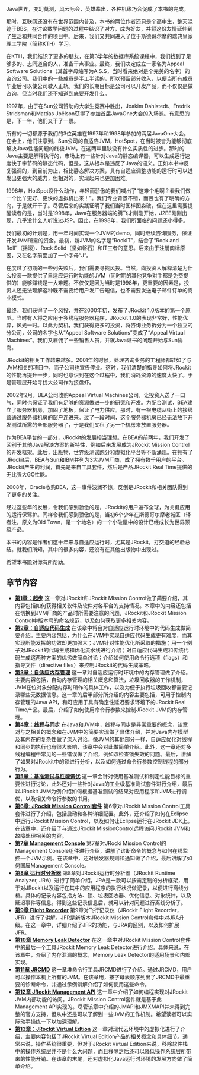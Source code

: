 Java世界，变幻莫测，风云际会，英雄辈出，各种机缘巧合促成了本书的完成。

那时，互联网还没有在世界范围内普及，本书的两位作者还只是个高中生，整天混迹于BBS，在讨论数学问题的过程中结识了对方，成为好友，并将这份友情延伸到了生活和共同合作的项目中。后来，我们又共同进入了位于斯德哥尔摩的瑞典皇家理工学院（简称KTH）学习。

在KTH，我们结识了更多的朋友，在第3学年的数据库系统课程中，我们找到了足够多的、志同道合的人，准备干点事业。最终，我们决定成立一家名为Appeal Software Solutions（其首字母缩写为A.S.S，当时看来绝对是个完美的名字）的咨询公司。我们中的一些成员是半工半读的，所以预留部分收入，以便当所有成员毕业后可以使公司驶入正轨。我们的长期目标是公司可以开发产品，而不仅仅是做咨询，但当时我们还不知道到底要开发什么。

1997年，由于在Sun公司赞助的大学生竞赛中胜出，Joakim Dahlstedt、Fredrik Stridsman和Mattias Joëlson获得了参加首届JavaOne大会的入场券。有意思的是，下一年，他们又干了一票。

所有的一切都源于我们的3位英雄在1997年和1998年参加的两届JavaOne大会。在会上，他们注意到，Sun公司的自适应JVM，HotSpot，在当时被誉为能够彻底解决Java性能问题的终极JVM，在这两年里缺没有什么实质性的进步。那时的Java主要是解释执行的，市场上有一些针对Java的静态编译器，可以生成运行速度快于字节码的静态代码，但是，这从根本是违反了Java的语义。正如本书中反复强调的，到目前为止，相比静态解决方案，具有自适应调整功能的运行时可以迸发出更强大的威力，但相对的，实现起来也更加困难。

1998年，HotSpot没什么动作，年轻而骄傲的我们喊出了“这难个毛啊？看我们做一个比丫更好、更快的虚拟机出来！”。我们专业背景不错，而且也有了明确的方向，于是就开干了。尽管后来的实践证明了我们当时图样图森破，但在这里需要提醒读者的是，当时是1998年，Java在服务器端的腾飞才刚刚开始，J2EE刚刚出现，几乎没什么人听说过JSP。因此，在1998年，我们所面临的问题还小得多。

我们最初的计划是，用一年时间实现一个JVM的demo，同时继续咨询服务，保证开发JVM所需的资金。最初，新JVM的名字是“RockIT”，结合了“Rock and Roll”（摇滚）、Rock Solid（坚如磐石）和IT三者的意思。后来由于注册商标原因，又在名字前面加了一个字母“J”。

在度过了初期的一些列失败后，我们需要寻找风投。当然，向投资人解释清楚为什么投资一款提供了自适应运行时功能的JVM（同时期的其他竞争对手都是免费提供的）能够赚钱是一大难题。不仅仅是因为当时是1998年，更重要的因素是，投资人还无法理解这种既不需要给用户发广告短信，也不需要发送电子邮件订单的商业模式。

最终，我们获得了一个风投，并在2000年初，发布了JRockit 1.0版本的第一个原型。当时有人将之应用于多线程服务器程序，JRockit 1.0的表现非常好，性能优异，风光一时。以此为契机，我们获得更多的投资，将咨询业务拆分为一个独立的分公司，公司的名字也从“Appeal Software Solutions”变成了“Appeal Virtual Machines”。我们又雇佣了一些销售人员，并就Java证书的问题开始与Sun协商。

JRockit的相关工作越来越多。2001年的时候，处理咨询业务的工程师都转如了与JVM相关的项目中，而子公司也宣告停业。这时，我们清楚的指导如何将JRockit的性能再提升一步，同时也意识到在这个过程中，我们消耗资源的速度太快了。于是管理层开始寻找大公司作为接盘虾。

2002年2月，BEA公司收购Appeal Virtual Machines公司，让投资人送了一口气，同时也保证了我们有足够的资源做进一步的研究和开发。为配合测试，BEA建立了服务器机房，加固了地板，保证了电力供应。那时，有一根电缆从街上的接线盒通过服务器机房的窗户连进来。过了一段时间，这个服务器机房已经无法放下开发测试所需的全部服务器了，于是我们又租了另一个机房来放置服务器。

作为BEA平台的一部分，JRockit的发展相当理想。在BEA的前两年，我们开发了区别于其他Java解决方案的新特性，例如后来发展成为JRockit Mission Control的开发框架。此后，出版物、世界级测试跑分和虚拟化平台等不断涌现。在拥有了JRockit后，BEA与Sun和IBM并列为3大JVM厂商，成了拥有数千用户的平台。JRockit产生的利润，首先是来自工具套件，然后是产品JRockit Real Time提供的无比强大GC性能。

2008年，Oracle收购BEA，这一事件波澜不惊，反倒是JRockit和相关团队得到了更多的关注。

经过这些年的发展，令我们感到骄傲的是，JRockit的用户遍布全球，为关键应用的运行保驾护。同样令我们感到骄傲的是，当初6个少年在斯德哥尔摩老城区（译者注，原文为Old Town，是一个地名）的一个小破屋中的设计已经成长为世界顶级产品。

本书的内容是作者们这十年来与自适应运行时，尤其是JRockit，打交道的经验总结。就我们所知，其中的很多内容，还没有在其他出版物中出现过。

希望本书能对你有所帮助。


## 章节内容

* **[第1章：起步][1]**    这一章对JRockit和JRockit Mission Control做了简要介绍，其内容包括如何获得相关软件及软件对各平台的支持情况。本章中的内容还包括在切换到JVM厂商的产品时所需要注意的问题，JRockit和JRockit Mission Control中版本号的命名规范，以及如何获取更多相关内容。
* **[第2章：自适应代码生成][2]**    在该章中将会对自适应运行时环境中的代码生成做简要介绍。主要内容包括，为什么在JVM中实现自适应代码生成更有难度，而其实现所能发挥的功效却更加强大；JVM针对性能优化所采取的措施；用一个例子对JRockit的代码生成和优化流水线进行介绍；对自适应代码生成和传统代码生成这两种方案的优劣做简单讨论；介绍如何使用命令行选项（flags）和指导文件（directive files）来控制JRockit的代码生成策略。
* **[第3章：自适应内存管理][3]**    这一章对自适应运行时环境中的内存管理做了介绍。主要内容包括，自动内存管理的相关概念和算法，垃圾回收器的工作机制，JVM在位对象分配内存时所作的具体工作，以及为便于执行垃圾回收都需要记录哪些元数据信息。这一章的后半部分所介绍的内容主要包括，可用于控制内存管理的Java API，和可应用于具有确定性延迟要求环境下的JRockit Real Time产品。最后，介绍了如何使用命令行参数来控制JRockit JVM的内存管理。
* **[第4章：线程与同步][4]**    在Java和JVM中，线程与同步是非常重要的概念，该章对与之相关的概念和在JVM中的简要实现做了具体介绍，并对Java内存模型及其内在的复杂性做了深入讨论。像JVM的其他部分一样，自适应优化对线程和同步的执行也有很大影响，该章中会对此做简单介绍。此外，这一章还对多线程编程中常见的一些错误做了介绍，例如双检查锁失效的问题。最后，讲解了如果对JRockit中的锁进行分析，以及如何通过命令行参数控制线程的部分行为。
* **[第5章：基准测试与性能调优][5]**    这一章会针对使用基准测试和制定性能目标的重要性进行讨论，此外还对一些针对Java的工业级基准测试套件进行介绍，最后以JRockit JVM为例介绍如何根据基准测试的结果对应用程序和JVM进行调优，以及相关命令行参数的书用。
* **[第6章: JRockit Mission Control套件][6]**    第6章对JRockit Mission Control工具套件进行了介绍，包括启动和各种详细配置。此外，还介绍了如何在Eclipse中运行JRockit Mission Control，以及如何让Eclipse运行在JRockit JDK上。在该章中，还介绍了与通过JRockit MissionControl远程访问JRockit JVM和故障处理相关的内容。
* **[第7章 Management Console][7]**    第7章对JRocki Mission Control的Management Console组件进行介绍，讲解了诊断命令的概念与如何在线监控一个JVM示例。在该章中，还对触发器规则和通知做了介绍，最后讲解了如何国展Management Console。
* **[第8章 运行时分析器][8]**    第8章对JRockit运行时分析器（JRockit Runtime Analyzer, JRA）进行了简单介绍。JRA是一款可以按需定制的分析框架，用于对JRockit以及运行在其中的应用程序的执行状况做记录，以便进行离线分析。具体的记录内容包括方法、锁、垃圾回收器、优化信息、对象统计，以及延迟事件等信息。得到这些记录信息后，就可以针对问题进行离线分析了。
* **[第9章 Flight Recorder][9]** 第9章对飞行记录仪（JRockit Flight Recorder，JFR）进行了讲解。JFR是新版本JRockit Mission Control套件中对JRA升级。在这一章中，详细介绍了JFR的功能，与JRA的区别，以及如何扩展JFR。
* **[第10章 Memory Leak Detector][10]** 在这一章中对JRockit Mission Control套件中的最后一个工具JRockit Memory Leak Detector进行介绍。具体来说，在该章中，介绍了内存泄漏的概念，Memory Leak Detector的适用场景和内部实现。
* **[第11章 JRCMD][11]** 这一章堆命令行工具JRCMD进行了介绍。通过JRCMD，用户可以操作本机上所有的JVM。在该章用，按字母表顺序列出了JRCMD中最重要的诊断命令，并通过示例讲解介绍了如何使用这些命令。
* **[第12章 JRockit Management API][12]** 这一章中介绍了如何编程实现对JRockit JVM内部功能的访问。JRockit Mission Control套件就是基于此Management API实现的。尽管该章中介绍的JMAPI和JMXMAPI并未得到完整的官方支持，但从中还是可以了解到一些JVM的工作机制。希望读者可以实际动手操练一下以加深理解。
* **[第13章：JRockit Virtual Edtion][13]** 这一章对现代云环境中的虚拟化进行了介绍，主要内容包括了JRockit Virtual Edition产品的相关概念和具体细节。通常来说，操作系统很重要，但对于JRockit Virtual Edition来说，移除软件栈中的操作系统层并不是什么大问题，而且移除之后还可以降低操作系统层所带来的性能开销。在该章的末尾，还对虚拟化Java运行时环境的发展方向做了简单介绍。











[1]:    ./chap1/1.md#1      "第1章：起步"
[2]:    ./chap2/2.md#2      "第2章：自适应代码生成"
[3]:    ./chap3/3.md#3      "第3章：自适应内存管理"
[4]:    ./chap4/4.md#4      "第4章：线程与同步"
[5]:    ./chap5/5.md#5      "第5章：基准测试与性能调优"
[6]:    ./chap6/6.md#6      "第6章: JRockit Mission Control套件"
[7]:    ./chap7/7.md#7      "第7章：管理控制台"
[8]:    ./chap8/8.md#8      "第8章：运行时分析器"
[9]:    ./chap9/9.md#9      "第9章：飞行记录仪"
[10]:   ./chap10/10.md#10   "第10章：Memory Leak Detector"
[11]:   ./chap11/11.md#11   "第11章：JRCMD"
[12]:   ./chap12/12.md#12   "第12章：JRockit Management API"
[13]:   ./chap13/13.md#13   "第13章：JRockit Virtual Edtion"
